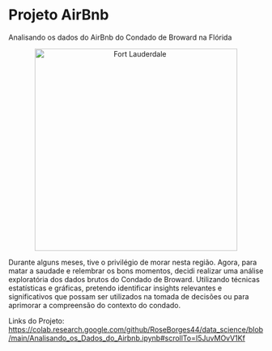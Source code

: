 # Projeto AirBnb
Analisando os dados do AirBnb do Condado de Broward na Flórida

</p><p align="center">
<img src="https://assets.simpleviewinc.com/simpleview/image/upload/c_fill,f_jpg,h_360,q_65,w_640/v1/clients/ftlauderdale-redesign/hero_image_6a77df22-2c1a-4393-b5ff-b1a11efeab92.jpg" alt="Fort Lauderdale"height=400px>
</p>

Durante alguns meses, tive o privilégio de morar nesta região. Agora, para matar a saudade e relembrar os bons momentos, decidi realizar uma análise exploratória dos dados brutos do Condado de Broward. Utilizando técnicas estatísticas e gráficas, pretendo identificar insights relevantes e significativos que possam ser utilizados na tomada de decisões ou para aprimorar a compreensão do contexto do condado.

Links do Projeto: https://colab.research.google.com/github/RoseBorges44/data_science/blob/main/Analisando_os_Dados_do_Airbnb.ipynb#scrollTo=I5JuvMOvV1Kf



